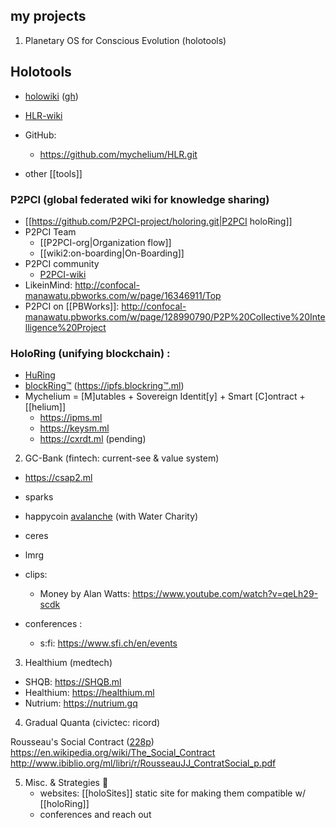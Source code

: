 ## my projects

1. Planetary OS for Conscious Evolution (holotools)

 ## Holotools
 - [holowiki](../testing/holoSphere/holowiki/index) ([gh](https://github.com/Gradual-Quanta/holowiki))
 - [HLR-wiki](../github.com/mychelium/HLR/wiki/index)

 - GitHub:
    - https://github.com/mychelium/HLR.git

 - other [[tools]]

 ### P2PCI (global federated wiki for knowledge sharing)

 - [[https://github.com/P2PCI-project/holoring.git|P2PCI holoRing]]
 - P2PCI Team
   - [[P2PCI-org|Organization flow]]
   - [[wiki2:on-boarding|On-Boarding]]
 - P2PCI community
   - [P2PCI-wiki](../github.com/P2PCI-project/holoring/wiki/index)
 - LikeinMind: http://confocal-manawatu.pbworks.com/w/page/16346911/Top
 - P2PCI on [[PBWorks]]: http://confocal-manawatu.pbworks.com/w/page/128990790/P2P%20Collective%20Intelligence%20Project

  ### HoloRing (unifying blockchain) :

 - [HuRing](HuRing)
 - [blockRing™](blockRing)  (https://ipfs.blockring™.ml)
 - Mychelium = [M]utables + Sovereign Identit[y] + Smart [C]ontract + [[helium]]
    + https://ipms.ml
    + https://keysm.ml
    + https://cxrdt.ml (pending)

2. GC-Bank (fintech: current-see & value system)

  - https://csap2.ml
  - sparks
  - happycoin [avalanche](https://duckduckgo.com/?q=!g+%23happinessavalanche) (with Water Charity)
  - ceres
  - lmrg

  - clips:
     - Money by Alan Watts: https://www.youtube.com/watch?v=qeLh29-scdk
  - conferences :
     - s:fi: https://www.sfi.ch/en/events

3. Healthium (medtech)

 - SHQB: https://SHQB.ml
 - Healthium: https://healthium.ml
 - Nutrium: https://nutrium.gq

4. Gradual Quanta (civictec: ricord)

 Rousseau's Social Contract ([228p](https://books.google.ch/books/about/A_Treatise_on_the_Social_Compact_Or_The.html))
  https://en.wikipedia.org/wiki/The_Social_Contract 
  http://www.ibiblio.org/ml/libri/r/RousseauJJ_ContratSocial_p.pdf

5. Misc. & Strategies 💎
    - websites: 
        [[holoSites]]
        static site for making them compatible w/ [[holoRing]]
    - conferences and reach out
